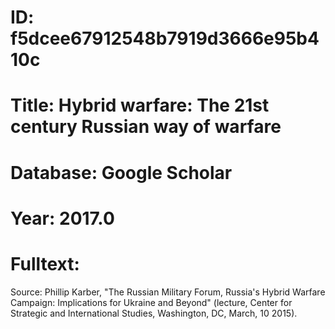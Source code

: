 # ID: f5dcee67912548b7919d3666e95b410c
# Title: Hybrid warfare: The 21st century Russian way of warfare
# Database: Google Scholar
# Year: 2017.0
# Fulltext:
Source: Phillip Karber, "The Russian Military Forum, Russia's Hybrid Warfare Campaign: Implications for Ukraine and Beyond" (lecture, Center for Strategic and International Studies, Washington, DC, March, 10 2015).